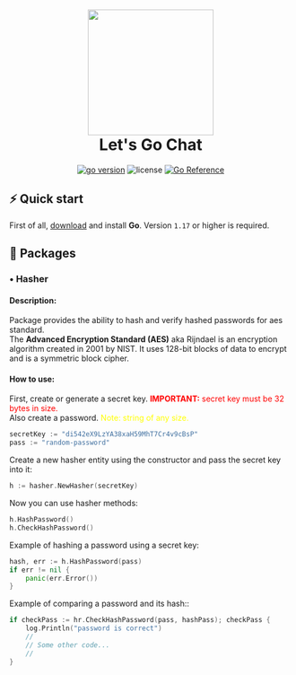 <h1 align="center">
  <img src="https://raw.githubusercontent.com/create-go-app/cli/master/.github/images/cgapp_logo%402x.png" width="224px"/><br/>
  Let's Go Chat
</h1>

<p align="center"><a href="https://pkg.go.dev/github.com/create-go-app/cli/v3?tab=doc" target="_blank"><img src="https://img.shields.io/badge/Go-1.17+-00ADD8?style=for-the-badge&logo=go" alt="go version" /></a>&nbsp;<img src="https://img.shields.io/badge/license-apache_2.0-red?style=for-the-badge&logo=none" alt="license" />&nbsp;<a href="https://pkg.go.dev/github.com/kokhno-nikolay/lets-go-chat"><img src="https://pkg.go.dev/badge/github.com/kokhno-nikolay/lets-go-chat.svg" alt="Go Reference"></a></p>

## ⚡ Quick start
First of all, [download](https://golang.org/dl/) and install **Go**. Version `1.17` or higher is required.

## 📕 Packages

### • Hasher
#### Description:
Package provides the ability to hash and verify hashed passwords for aes standard. <br />
The **Advanced Encryption Standard (AES)** aka Rijndael is an encryption algorithm created in 2001 by NIST. It uses 128-bit blocks of data to encrypt and is a symmetric block cipher.

#### How to use:
First, create or generate a secret key. <font color="red">**IMPORTANT:** secret key must be 32 bytes in size.</font><br />
Also create a password. <font color="yellow">Note: string of any size.</font>
```go
secretKey := "di542eX9LzYA38xaH59MhT7Cr4v9cBsP"
pass := "random-password"
```

Create a new hasher entity using the constructor and pass the secret key into it:
```go
h := hasher.NewHasher(secretKey)
```

Now you can use hasher methods:
```go
h.HashPassword()
h.CheckHashPassword()
```

Example of hashing a password using a secret key:
```go
hash, err := h.HashPassword(pass)
if err != nil {
    panic(err.Error())
}
```

Example of comparing a password and its hash::
```go
if checkPass := hr.CheckHashPassword(pass, hashPass); checkPass {
    log.Println("password is correct")
	//
	// Some other code...
	//
}
```